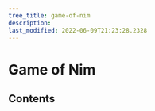 ```yaml
---
tree_title: game-of-nim
description: 
last_modified: 2022-06-09T21:23:28.2328
---
```


# Game of Nim

## Contents
